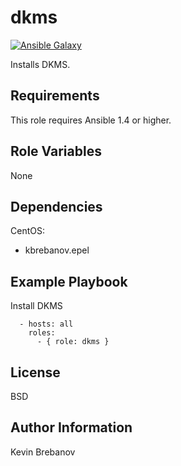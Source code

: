 dkms
====

[![Ansible Galaxy](https://img.shields.io/badge/galaxy-kbrebanov.dkms-660198.svg)](https://galaxy.ansible.com/list#/roles/3291)

Installs DKMS.

Requirements
------------

This role requires Ansible 1.4 or higher.

Role Variables
--------------

None

Dependencies
------------

CentOS:
  - kbrebanov.epel

Example Playbook
----------------

Install DKMS
```
  - hosts: all
    roles:
      - { role: dkms }
```

License
-------

BSD

Author Information
------------------

Kevin Brebanov
